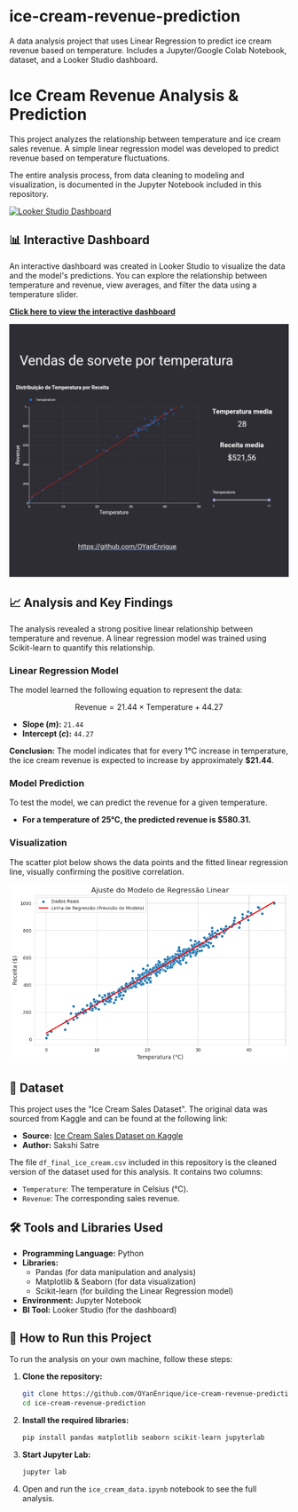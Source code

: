 # ice-cream-revenue-prediction
A data analysis project that uses Linear Regression to predict ice cream revenue based on temperature. Includes a Jupyter/Google Colab Notebook, dataset, and a Looker Studio dashboard.

# Ice Cream Revenue Analysis & Prediction

This project analyzes the relationship between temperature and ice cream sales revenue. A simple linear regression model was developed to predict revenue based on temperature fluctuations.

The entire analysis process, from data cleaning to modeling and visualization, is documented in the Jupyter Notebook included in this repository.

[![Looker Studio Dashboard](https://img.shields.io/badge/Looker%20Studio-Dashboard-blue?style=for-the-badge&logo=looker)](https://lookerstudio.google.com/reporting/312a8405-a3f1-4d25-ba32-d7b3fb73eee7/page/WYKUF)

## 📊 Interactive Dashboard

An interactive dashboard was created in Looker Studio to visualize the data and the model's predictions. You can explore the relationship between temperature and revenue, view averages, and filter the data using a temperature slider.

**[Click here to view the interactive dashboard](https://lookerstudio.google.com/reporting/312a8405-a3f1-4d25-ba32-d7b3fb73eee7/page/WYKUF)**

![Dashboard Screenshot](dashboard.jpg)

## 📈 Analysis and Key Findings

The analysis revealed a strong positive linear relationship between temperature and revenue. A linear regression model was trained using Scikit-learn to quantify this relationship.

### Linear Regression Model

The model learned the following equation to represent the data:

$$ \text{Revenue} = 21.44 \times \text{Temperature} + 44.27 $$

-   **Slope ($m$):** `21.44`
-   **Intercept ($c$):** `44.27`

**Conclusion:** The model indicates that for every 1°C increase in temperature, the ice cream revenue is expected to increase by approximately **$21.44**.

### Model Prediction

To test the model, we can predict the revenue for a given temperature.
* **For a temperature of 25°C, the predicted revenue is $580.31.**

### Visualization

The scatter plot below shows the data points and the fitted linear regression line, visually confirming the positive correlation.

![Linear Regression Plot](linear_regression.png)

## 💾 Dataset

This project uses the "Ice Cream Sales Dataset". The original data was sourced from Kaggle and can be found at the following link:

* **Source:** [Ice Cream Sales Dataset on Kaggle](https://www.kaggle.com/datasets/sakshisatre/ice-cream-sales-dataset)
* **Author:** Sakshi Satre

The file `df_final_ice_cream.csv` included in this repository is the cleaned version of the dataset used for this analysis. It contains two columns:
* `Temperature`: The temperature in Celsius (°C).
* `Revenue`: The corresponding sales revenue.

## 🛠️ Tools and Libraries Used

* **Programming Language:** Python
* **Libraries:**
    * Pandas (for data manipulation and analysis)
    * Matplotlib & Seaborn (for data visualization)
    * Scikit-learn (for building the Linear Regression model)
* **Environment:** Jupyter Notebook
* **BI Tool:** Looker Studio (for the dashboard)

## 🚀 How to Run this Project

To run the analysis on your own machine, follow these steps:

1.  **Clone the repository:**
    ```bash
    git clone https://github.com/OYanEnrique/ice-cream-revenue-prediction.git
    cd ice-cream-revenue-prediction
    ```
2.  **Install the required libraries:**
    ```bash
    pip install pandas matplotlib seaborn scikit-learn jupyterlab
    ```

3.  **Start Jupyter Lab:**
    ```bash
    jupyter lab
    ```

4.  Open and run the `ice_cream_data.ipynb` notebook to see the full analysis.
